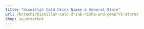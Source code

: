 ```yaml
---
title: "Bismillah Cold Drink Nimko & General Store"
url: /karachi/bismillah-cold-drink-nimko-and-general-store/
shop: supermarket
---
```

